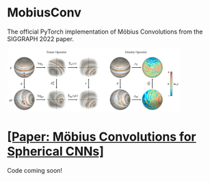 # MobiusConv

The official PyTorch implementation of Möbius Convolutions from the SIGGRAPH 2022 paper.

<img src="fig/operators.png" width="80%">

# [[Paper: Möbius Convolutions for Spherical CNNs]](https://www.mitchel.computer/papers/MobConv_2022.pdf)

Code coming soon!
